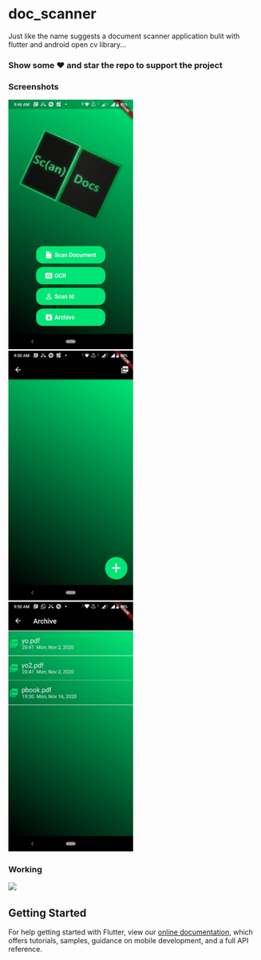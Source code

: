 # doc_scanner

Just like the name suggests a document scanner application bulit with flutter and android open cv library...

### Show some :heart: and star the repo to support the project

### Screenshots
<p float="left">
<img src="https://github.com/Gourav2000/doc_scanner/blob/master/Screenshots/ss1.jpeg?raw=true" height="500em" /> &nbsp;
<img src="https://github.com/Gourav2000/doc_scanner/blob/master/Screenshots/ss2.jpeg?raw=true" height="500em" /> &nbsp;
<img src="https://github.com/Gourav2000/doc_scanner/blob/master/Screenshots/ss3.jpeg?raw=true" height="500em" />
</p>


### Working
<img src="https://github.com/Gourav2000/doc_scanner/blob/master/Screenshots/working.gif?raw=true" height="600em" />


## Getting Started
For help getting started with Flutter, view our
[online documentation](https://flutter.dev/docs), which offers tutorials,
samples, guidance on mobile development, and a full API reference.
